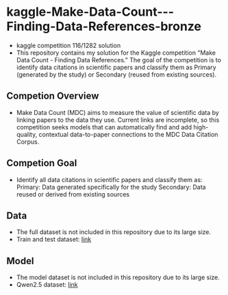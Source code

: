 # kaggle-Make-Data-Count---Finding-Data-References-bronze
- kaggle competition 116/1282 solution
- This repository contains my solution for the Kaggle competition "Make Data Count - Finding Data References." The goal of the competition is to identify data citations in scientific papers and classify them as Primary (generated by the study) or Secondary (reused from existing sources).

## Competion Overview
- Make Data Count (MDC) aims to measure the value of scientific data by linking papers to the data they use. Current links are incomplete, so this competition seeks models that can automatically find and add high-quality, contextual data-to-paper connections to the MDC Data Citation Corpus.

## Competion Goal
- Identify all data citations in scientific papers and classify them as:
Primary: Data generated specifically for the study
Secondary: Data reused or derived from existing sources


## Data
- The full dataset is not included in this repository due to its large size.
- Train and test dataset: [link](https://www.kaggle.com/competitions/make-data-count-finding-data-references/data)

## Model
- The model dataset is not included in this repository due to its large size.
- Qwen2.5 dataset: [link](https://www.kaggle.com/models/qwen-lm/qwen2.5/Transformers/32b-instruct-awq/1)
